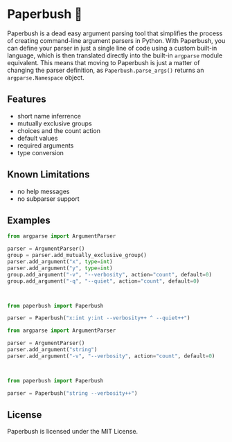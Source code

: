 # Paperbush 🌿

Paperbush is a dead easy argument parsing tool that simplifies the process of creating command-line argument parsers in Python. With Paperbush, you can define your parser in just a single line of code using a custom built-in language, which is then translated directly into the built-in `argparse` module equivalent. This means that moving to Paperbush is just a matter of changing the parser definition, as `Paperbush.parse_args()` returns an `argparse.Namespace` object.

## Features
- short name inferrence
- mutually exclusive groups
- choices and the count action
- default values
- required arguments
- type conversion

## Known Limitations
- no help messages
- no subparser support

## Examples
```py
from argparse import ArgumentParser

parser = ArgumentParser()
group = parser.add_mutually_exclusive_group()
parser.add_argument("x", type=int)
parser.add_argument("y", type=int)
group.add_argument("-v", "--verbosity", action="count", default=0)
group.add_argument("-q", "--quiet", action="count", default=0)



from paperbush import Paperbush

parser = Paperbush("x:int y:int --verbosity++ ^ --quiet++")
```
```py
from argparse import ArgumentParser

parser = ArgumentParser()
parser.add_argument("string")
parser.add_argument("-v", "--verbosity", action="count", default=0)



from paperbush import Paperbush

parser = Paperbush("string --verbosity++")
```

## License
Paperbush is licensed under the MIT License.
